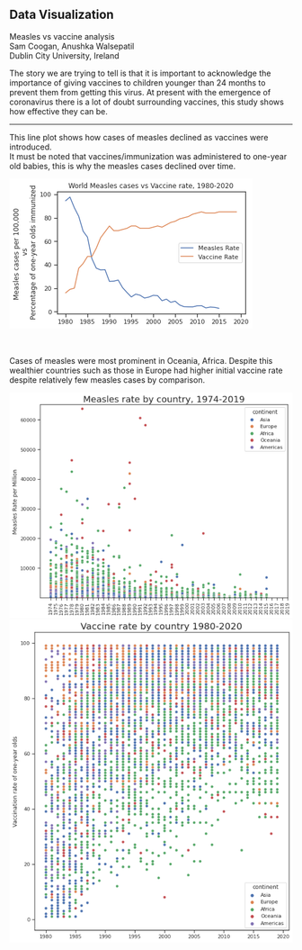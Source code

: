 ## Data Visualization 

Measles vs vaccine analysis <br>
Sam Coogan, Anushka Walsepatil <br>
Dublin City University, Ireland <br>

The story we are trying to tell is that it is important to acknowledge the importance of giving vaccines to children younger than 24 months to prevent them from getting this virus. At present with the emergence of coronavirus there is a lot of doubt surrounding vaccines, this study shows how effective they can be.

---

This line plot shows how cases of measles declined as vaccines were introduced. <br>
It must be noted that vaccines/immunization was administered to one-year old babies, this is why the measles cases declined over time. <br>

![mealsles vs vaccines](/res/world_measles_vs_vaccine.png)

<br>

Cases of measles were most prominent in Oceania, Africa. Despite this wealthier countries such as those in Europe had higher initial vaccine rate despite relatively few measles cases by comparison. <br> 

![measles by country](/res/measles_by_country.png)
<br>
![vaccine by country](/res/vaccine_by_country.png)



